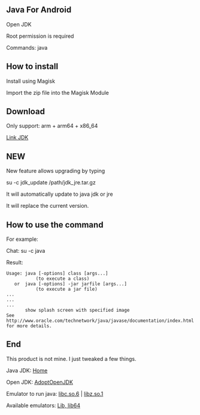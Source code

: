 ## Java For Android


Open JDK

Root permission is required

Commands: java


## How to install

Install using Magisk

Import the zip file into the Magisk Module


## Download

Only support: arm + arm64 + x86_64

[Link JDK](https://github.com/kakathic/Tool-JDK/releases/download/JDK16/Tool-JDK.zip)


## NEW

New feature allows upgrading by typing

su -c jdk_update /path/jdk_jre.tar.gz

It will automatically update to java jdk or jre

It will replace the current version.


## How to use the command

For example:

Chat: su -c java

Result:

```
Usage: java [-options] class [args...]
           (to execute a class)
   or  java [-options] -jar jarfile [args...]
           (to execute a jar file)
...
...
...
       show splash screen with specified image
See http://www.oracle.com/technetwork/java/javase/documentation/index.html for more details.
```


## End

This product is not mine. I just tweaked a few things.

Java JDK: [Home](https://jdk.java.net)

Open JDK: [AdoptOpenJDK](https://github.com/AdoptOpenJDK)

Emulator to run java: [libc.so.6](https://packages.debian.org/search?searchon=contents&keywords=libc.so.6) | [libz.so.1](https://packages.debian.org/search?searchon=contents&keywords=libz.so.1)

Available emulators: [Lib, lib64](https://github.com/kakathic/Tool-JDK/tree/main/lib)
